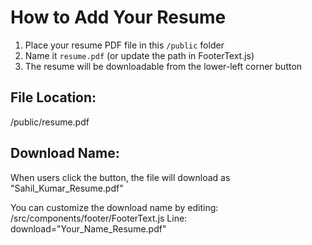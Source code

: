 # How to Add Your Resume

1. Place your resume PDF file in this `/public` folder
2. Name it `resume.pdf` (or update the path in FooterText.js)
3. The resume will be downloadable from the lower-left corner button

## File Location:
/public/resume.pdf

## Download Name:
When users click the button, the file will download as "Sahil_Kumar_Resume.pdf"

You can customize the download name by editing:
/src/components/footer/FooterText.js
Line: download="Your_Name_Resume.pdf"
